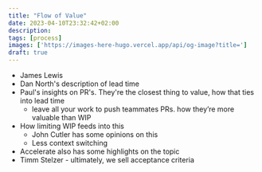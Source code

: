 ```yaml
---
title: "Flow of Value"
date: 2023-04-10T23:32:42+02:00
description: 
tags: [process]
images: ['https://images-here-hugo.vercel.app/api/og-image?title=']
draft: true
---
```


- James Lewis
- Dan North's description of lead time
- Paul's insights on PR's. They're the closest thing to value, how that ties into lead time
  - leave all your work to push teammates PRs. how they’re more valuable than WIP
- How limiting WIP feeds into this
  - John Cutler has some opinions on this
  - Less context switching
- Accelerate also has some highlights on the topic
- Timm Stelzer - ultimately, we sell acceptance criteria